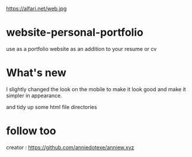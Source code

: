 https://alfari.net/web.jpg
# website-personal-portfolio
use as a portfolio website as an addition to your resume or cv

# What's new
I slightly changed the look on the mobile to make it look good and make it simpler in appearance.

and tidy up some html file directories

# follow too
creator : https://github.com/anniedotexe/anniew.xyz
